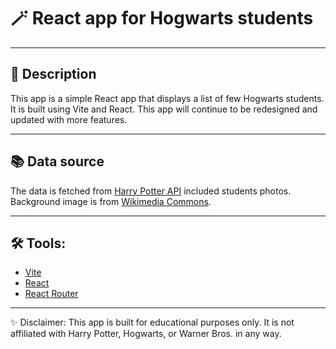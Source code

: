 # 🪄 React app for Hogwarts students

---

## 📝 Description
This app is a simple React app that displays a list of few Hogwarts students. It is built using Vite and React. This app will continue to be redesigned and updated with more features.

---

## 📚 Data source
The data is fetched from [Harry Potter API](https://hp-api.onrender.com/) included students photos. Background image is from [Wikimedia Commons](https://commons.wikimedia.org/wiki/File:Hogwarts_%2828731105444%29.jpg).

---

## 🛠️ Tools:
- [Vite](https://vitejs.dev/)
- [React](https://reactjs.org/)
- [React Router](https://reactrouter.com/)

---

✨ Disclaimer: This app is built for educational purposes only. It is not affiliated with Harry Potter, Hogwarts, or Warner Bros. in any way.